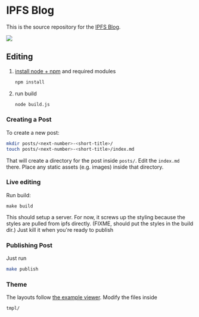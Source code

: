 # IPFS Blog

This is the source repository for the [IPFS Blog](http://ipfs.io/blog).

![](https://www.evernote.com/l/AMaEbN3YfmVC-JDtlxRdFnMMbfvQjQlmU9MB/image.png)

## Editing

1. [install node + npm](http://iojs.org) and required modules

    ```sh
    npm install
    ```

2. run build

    ```sh
    node build.js
    ```

### Creating a Post

To create a new post:

```sh
mkdir posts/<next-number>-<short-title>/
touch posts/<next-number>-<short-title>/index.md
```

That will create a directory for the post inside `posts/`. Edit the `index.md` there. Place any static assets (e.g. images) inside that directory.

### Live editing

Run build:

```
make build
```

This should setup a server. For now, it screws up the styling because the styles are pulled from ipfs directly. (FIXME, should put the styles in the build dir.) Just kill it when you're ready to publish

### Publishing Post

Just run

```sh
make publish
```

### Theme

The layouts follow [the example viewer](https://github.com/ipfs/examples/tree/master/webapps/example-viewer). Modify the files inside

```
tmpl/
```
